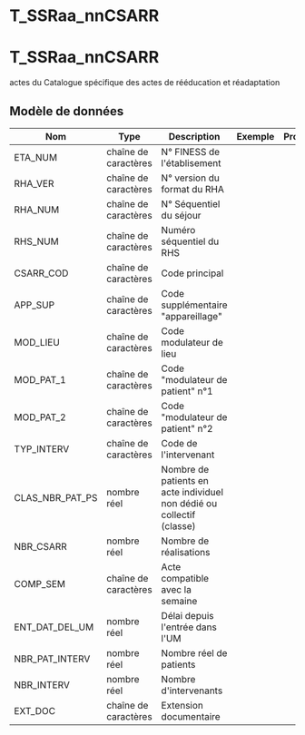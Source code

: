 # T_SSRaa_nnCSARR

<!-- ATTENTION : Ne pas supprimer ou modifier la ligne ci-dessous -->
# T_SSRaa_nnCSARR

actes du Catalogue spécifique des actes de rééducation et réadaptation


## Modèle de données

|Nom|Type|Description|Exemple|Propriétés|
|-|-|-|-|-|
|ETA_NUM|chaîne de caractères|N° FINESS de l'établisement|||
|RHA_VER|chaîne de caractères|N° version du format du RHA|||
|RHA_NUM|chaîne de caractères|N° Séquentiel du séjour|||
|RHS_NUM|chaîne de caractères|Numéro séquentiel du RHS|||
|CSARR_COD|chaîne de caractères|Code principal|||
|APP_SUP|chaîne de caractères|Code supplémentaire "appareillage"|||
|MOD_LIEU|chaîne de caractères|Code modulateur de lieu|||
|MOD_PAT_1|chaîne de caractères|Code "modulateur de patient" n°1|||
|MOD_PAT_2|chaîne de caractères|Code "modulateur de patient" n°2|||
|TYP_INTERV|chaîne de caractères|Code de l'intervenant|||
|CLAS_NBR_PAT_PS|nombre réel|Nombre de patients en acte individuel non dédié ou collectif (classe)|||
|NBR_CSARR|nombre réel|Nombre de réalisations|||
|COMP_SEM|chaîne de caractères|Acte compatible avec  la semaine|||
|ENT_DAT_DEL_UM|nombre réel|Délai depuis l'entrée dans l'UM|||
|NBR_PAT_INTERV|nombre réel|Nombre réel de patients|||
|NBR_INTERV|nombre réel|Nombre d'intervenants|||
|EXT_DOC|chaîne de caractères|Extension documentaire|||

<!-- ATTENTION : Ne pas supprimer ou modifier la ligne ci-dessus -->
